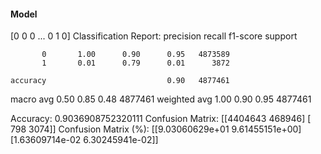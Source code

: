 #### Model
[0 0 0 ... 0 1 0]
Classification Report:
              precision    recall  f1-score   support

           0       1.00      0.90      0.95   4873589
           1       0.01      0.79      0.01      3872

    accuracy                           0.90   4877461
   macro avg       0.50      0.85      0.48   4877461
weighted avg       1.00      0.90      0.95   4877461

Accuracy: 0.9036908752320111
Confusion Matrix:
[[4404643  468946]
 [    798    3074]]
Confusion Matrix (%):
[[9.03060629e+01 9.61455151e+00]
 [1.63609714e-02 6.30245941e-02]]

